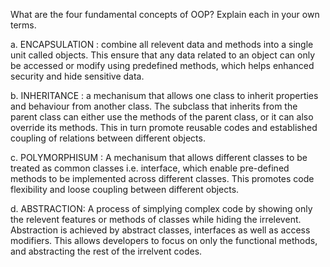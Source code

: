 What are the four fundamental concepts of OOP? Explain each in your own terms.

a. ENCAPSULATION : combine all relevent data and methods into a single unit called objects. This ensure that any data related to an object can only be accessed or modify using predefined methods, which helps enhanced security and hide sensitive data.

b. INHERITANCE : a mechanisum that allows one class to inherit properties and behaviour from another class. The subclass that inherits from the parent class can either use the methods of the parent class, or it can also override its methods. This in turn promote reusable codes and established coupling of relations between different objects.

c. POLYMORPHISUM : A mechanisum that allows different classes to be treated as common classes i.e. interface, which enable pre-defined methods to be implemented across different classes. This promotes code flexibility and loose coupling between different objects.

d. ABSTRACTION: A process of simplying complex code by showing only the relevent features or methods of classes while hiding the irrelevent. Abstraction is achieved by abstract classes, interfaces as well as access modifiers. This allows developers to focus on only the functional methods, and abstracting the rest of the irrelvent codes.